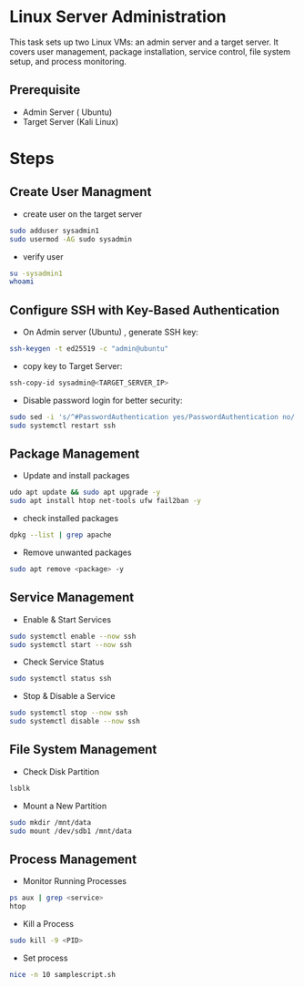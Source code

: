 # Linux Server Administration

This task sets up two Linux VMs: an admin server and a target server. It covers user management, package installation, service control, file system setup, and process monitoring.

## Prerequisite 
- Admin Server ( Ubuntu)
- Target Server (Kali Linux)


# Steps

## Create User Managment
- create user on the target server
  
```bash
sudo adduser sysadmin1
sudo usermod -AG sudo sysadmin
```

- verify user

```bash
su -sysadmin1
whoami
```

## Configure SSH with Key-Based Authentication

- On Admin server (Ubuntu) , generate SSH key:

``` bash
ssh-keygen -t ed25519 -c "admin@ubuntu"
```

- copy key to Target Server:
```bash
ssh-copy-id sysadmin@<TARGET_SERVER_IP>
```

- Disable password login for better security:
  
```bash
sudo sed -i 's/^#PasswordAuthentication yes/PasswordAuthentication no/' /etc/ssh/sshd_config
sudo systemctl restart ssh
```

## Package Management

- Update and install packages
  
``` bash
udo apt update && sudo apt upgrade -y
sudo apt install htop net-tools ufw fail2ban -y
```

- check installed packages

```bash
dpkg --list | grep apache
```

- Remove unwanted packages

```bash
sudo apt remove <package> -y
```

## Service Management

- Enable & Start Services

```bash
sudo systemctl enable --now ssh
sudo systemctl start --now ssh
```

- Check Service Status

``` bash
sudo systemctl status ssh
```

- Stop & Disable a Service

```bash
sudo systemctl stop --now ssh
sudo systemctl disable --now ssh
```

## File System Management

- Check Disk Partition

```bash
lsblk
```

- Mount a New Partition

```bash
sudo mkdir /mnt/data
sudo mount /dev/sdb1 /mnt/data
```

## Process Management

- Monitor Running Processes

```bash
ps aux | grep <service>
htop
```

- Kill a Process

```bash
sudo kill -9 <PID>
```

- Set process

```bash
nice -n 10 samplescript.sh
```




